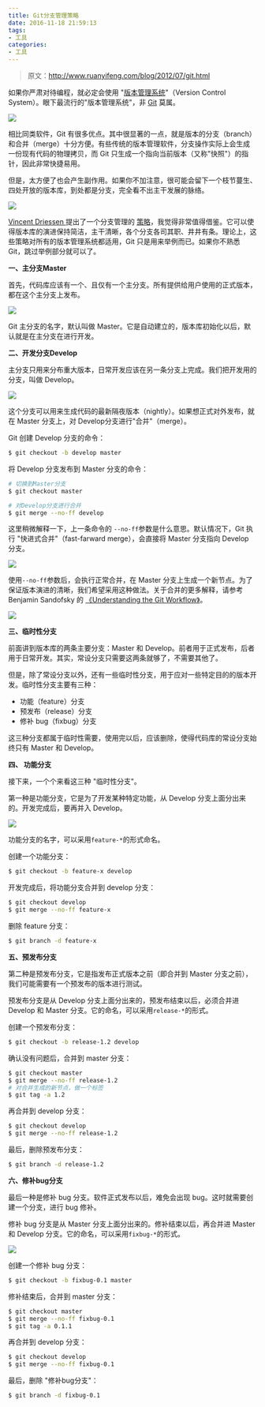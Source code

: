 ```yaml
---
title: Git分支管理策略
date: 2016-11-18 21:59:13
tags:
- 工具
categories:
- 工具
---
```


> 原文：http://www.ruanyifeng.com/blog/2012/07/git.html

如果你严肃对待编程，就必定会使用 "[版本管理系统](http://www.ruanyifeng.com/blog/2008/12/a_visual_guide_to_version_control.html)"（Version Control System）。眼下最流行的"版本管理系统"，非 [Git](http://git-scm.com/) 莫属。

![](https://img.fanhaobai.com/2016/11/git-flow/bg2012070501.png)<!--more-->

相比同类软件，Git 有很多优点。其中很显著的一点，就是版本的分支（branch）和合并（merge）十分方便。有些传统的版本管理软件，分支操作实际上会生成一份现有代码的物理拷贝，而 Git 只生成一个指向当前版本（又称"快照"）的指针，因此非常快捷易用。

但是，太方便了也会产生副作用。如果你不加注意，很可能会留下一个枝节蔓生、四处开放的版本库，到处都是分支，完全看不出主干发展的脉络。

![](https://img.fanhaobai.com/2016/11/git-flow/bg2012070502.png)

[Vincent Driessen ](http://nvie.com/)提出了一个分支管理的 [策略](http://nvie.com/posts/a-successful-git-branching-model/)，我觉得非常值得借鉴。它可以使得版本库的演进保持简洁，主干清晰，各个分支各司其职、井井有条。理论上，这些策略对所有的版本管理系统都适用，Git 只是用来举例而已。如果你不熟悉 Git，跳过举例部分就可以了。

**一、主分支Master**

首先，代码库应该有一个、且仅有一个主分支。所有提供给用户使用的正式版本，都在这个主分支上发布。

![](https://img.fanhaobai.com/2016/11/git-flow/bg2012070503.png)

Git 主分支的名字，默认叫做 Master。它是自动建立的，版本库初始化以后，默认就是在主分支在进行开发。

**二、开发分支Develop**

主分支只用来分布重大版本，日常开发应该在另一条分支上完成。我们把开发用的分支，叫做 Develop。

![](https://img.fanhaobai.com/2016/11/git-flow/bg2012070504.png)

这个分支可以用来生成代码的最新隔夜版本（nightly）。如果想正式对外发布，就在 Master 分支上，对 Develop分支进行"合并"（merge）。

Git 创建 Develop 分支的命令：

```Bash
$ git checkout -b develop master
```

将 Develop 分支发布到 Master 分支的命令：

```Bash
# 切换到Master分支
$ git checkout master

# 对Develop分支进行合并
$ git merge --no-ff develop
```

这里稍微解释一下，上一条命令的 `--no-ff`参数是什么意思。默认情况下，Git 执行 "快进式合并"（fast-farward merge），会直接将 Master 分支指向 Develop 分支。

![](https://img.fanhaobai.com/2016/11/git-flow/bg2012070505.png)

使用`--no-ff`参数后，会执行正常合并，在 Master 分支上生成一个新节点。为了保证版本演进的清晰，我们希望采用这种做法。关于合并的更多解释，请参考 Benjamin Sandofsky 的 [《Understanding the Git Workflow》](http://sandofsky.com/blog/git-workflow.html)。

![](https://img.fanhaobai.com/2016/11/git-flow/bg2012070506.png)

**三、临时性分支**

前面讲到版本库的两条主要分支：Master 和 Develop。前者用于正式发布，后者用于日常开发。其实，常设分支只需要这两条就够了，不需要其他了。

但是，除了常设分支以外，还有一些临时性分支，用于应对一些特定目的的版本开发。临时性分支主要有三种：

* 功能（feature）分支
* 预发布（release）分支
* 修补 bug（fixbug）分支

这三种分支都属于临时性需要，使用完以后，应该删除，使得代码库的常设分支始终只有 Master 和 Develop。

**四、 功能分支**

接下来，一个个来看这三种 "临时性分支"。

第一种是功能分支，它是为了开发某种特定功能，从 Develop 分支上面分出来的。开发完成后，要再并入 Develop。

![](https://img.fanhaobai.com/2016/11/git-flow/bg2012070507.png)

功能分支的名字，可以采用`feature-*`的形式命名。

创建一个功能分支：

```Bash
$ git checkout -b feature-x develop
```

开发完成后，将功能分支合并到 develop 分支：

```Bash
$ git checkout develop
$ git merge --no-ff feature-x
```

删除 feature 分支：

```Bash
$ git branch -d feature-x
```

**五、预发布分支**

第二种是预发布分支，它是指发布正式版本之前（即合并到 Master 分支之前），我们可能需要有一个预发布的版本进行测试。

预发布分支是从 Develop 分支上面分出来的，预发布结束以后，必须合并进 Develop 和 Master 分支。它的命名，可以采用`release-*`的形式。

创建一个预发布分支：

```Bash
$ git checkout -b release-1.2 develop
```

确认没有问题后，合并到 master 分支：

```Bash
$ git checkout master
$ git merge --no-ff release-1.2
# 对合并生成的新节点，做一个标签
$ git tag -a 1.2
```

再合并到 develop 分支：

```Bash
$ git checkout develop
$ git merge --no-ff release-1.2
```

最后，删除预发布分支：

```Bash
$ git branch -d release-1.2
```

**六、修补bug分支**

最后一种是修补 bug 分支。软件正式发布以后，难免会出现 bug。这时就需要创建一个分支，进行 bug 修补。

修补 bug 分支是从 Master 分支上面分出来的。修补结束以后，再合并进 Master 和 Develop 分支。它的命名，可以采用`fixbug-*`的形式。

![](https://img.fanhaobai.com/2016/11/git-flow/bg2012070508.png)

创建一个修补 bug 分支：

```Bash
$ git checkout -b fixbug-0.1 master
```

修补结束后，合并到 master 分支：

```Bash
$ git checkout master
$ git merge --no-ff fixbug-0.1
$ git tag -a 0.1.1
```

再合并到 develop 分支：

```Bash
$ git checkout develop
$ git merge --no-ff fixbug-0.1
```

最后，删除 "修补bug分支"：

```Bash
$ git branch -d fixbug-0.1
```
